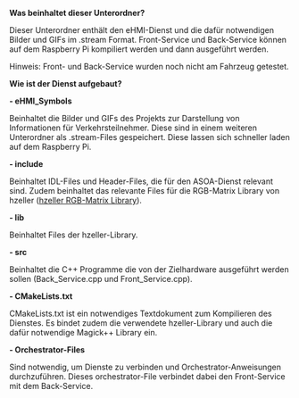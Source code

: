 **Was beinhaltet dieser Unterordner?**

Dieser Unterordner enthält den eHMI-Dienst und die dafür notwendigen Bilder und GIFs im .stream Format. Front-Service und Back-Service können auf dem Raspberry Pi kompiliert werden und dann ausgeführt werden.

Hinweis: Front- und Back-Service wurden noch nicht am Fahrzeug getestet.

**Wie ist der Dienst aufgebaut?**

**- eHMI_Symbols**

Beinhaltet die Bilder und GIFs des Projekts zur Darstellung von Informationen für Verkehrsteilnehmer. Diese sind in einem weiteren Unterordner als .stream-Files gespeichert. Diese lassen sich schneller laden auf dem Raspberry Pi.

**- include**

Beinhaltet IDL-Files und Header-Files, die für den ASOA-Dienst relevant sind. Zudem beinhaltet das relevante Files für die RGB-Matrix Library von hzeller ([hzeller RGB-Matrix Library](https://github.com/hzeller/rpi-rgb-led-matrix)).

**- lib**

Beinhaltet Files der hzeller-Library.

**- src**

Beinhaltet die C++ Programme die von der Zielhardware ausgeführt werden sollen (Back_Service.cpp und Front_Service.cpp).

**- CMakeLists.txt**

CMakeLists.txt ist ein notwendiges Textdokument zum Kompilieren des Dienstes. Es bindet zudem die verwendete hzeller-Library und auch die dafür notwendige Magick++ Library ein.

**- Orchestrator-Files**

Sind notwendig, um Dienste zu verbinden und Orchestrator-Anweisungen durchzuführen. Dieses orchestrator-File verbindet dabei den Front-Service mit dem Back-Service.

